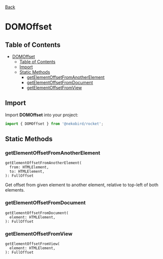 [Back](../index.md)

# DOMOffset

## Table of Contents

- [DOMOffset](#domoffset)
  - [Table of Contents](#table-of-contents)
  - [Import](#import)
  - [Static Methods](#static-methods)
    - [getElementOffsetFromAnotherElement](#getelementoffsetfromanotherelement)
    - [getElementOffsetFromDocument](#getelementoffsetfromdocument)
    - [getElementOffsetFromView](#getelementoffsetfromview)

## Import

Import **DOMOffset** into your project:

```typescript
import { DOMOffset } from '@nekobird/rocket';
```

## Static Methods

### getElementOffsetFromAnotherElement

```
getElementOffsetFromAnotherElement(
  from: HTMLElement,
  to: HTMLElement,
): FullOffset
```

Get offset from given element to another element, relative to top-left of both elements.

### getElementOffsetFromDocument

```
getElementOffsetFromDocument(
  element: HTMLElement,
): FullOffset
```

### getElementOffsetFromView

```
getElementOffsetFromView(
  element: HTMLElement,
): FullOffset
```
